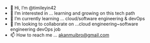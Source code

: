 - 👋 Hi, I’m @timileyin42
- 👀 I’m interested in ... learning and growing on this tech path
- 🌱 I’m currently learning ... cloud/software engineering & devOps
- 💞️ I’m looking to collaborate on ...cloud engineering~software engineering devOps job
- 📫 How to reach me ... akanmuibro@gmail.com

<!---
timileyin42/timileyin42 is a ✨ special ✨ repository because its `README.md` (this file) appears on your GitHub profile.
You can click the Preview link to take a look at your changes.
--->

